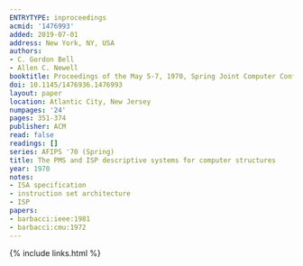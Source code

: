 ```yaml
---
ENTRYTYPE: inproceedings
acmid: '1476993'
added: 2019-07-01
address: New York, NY, USA
authors:
- C. Gordon Bell
- Allen C. Newell
booktitle: Proceedings of the May 5-7, 1970, Spring Joint Computer Conference
doi: 10.1145/1476936.1476993
layout: paper
location: Atlantic City, New Jersey
numpages: '24'
pages: 351-374
publisher: ACM
read: false
readings: []
series: AFIPS '70 (Spring)
title: The PMS and ISP descriptive systems for computer structures
year: 1970
notes:
- ISA specification
- instruction set architecture
- ISP
papers:
- barbacci:ieee:1981
- barbacci:cmu:1972
---
```

{% include links.html %}
